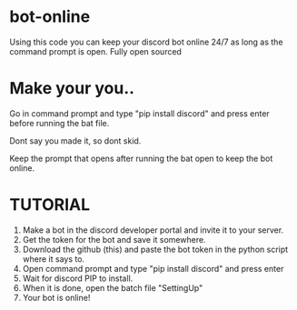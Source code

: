 # bot-online
Using this code you can keep your discord bot online 24/7 as long as the command prompt is open. Fully open sourced


# Make your you..
Go in command prompt and type "pip install discord" and press enter before running the bat file.

Dont say you made it, so dont skid.

Keep the prompt that opens after running the bat open to keep the bot online.

# TUTORIAL

1. Make a bot in the discord developer portal and invite it to your server.
2. Get the token for the bot and save it somewhere.
3. Download the github (this) and paste the bot token in the python script where it says to.
4. Open command prompt and type "pip install discord" and press enter
5. Wait for discord PIP to install.
6. When it is done, open the batch file "SettingUp"
7. Your bot is online!
